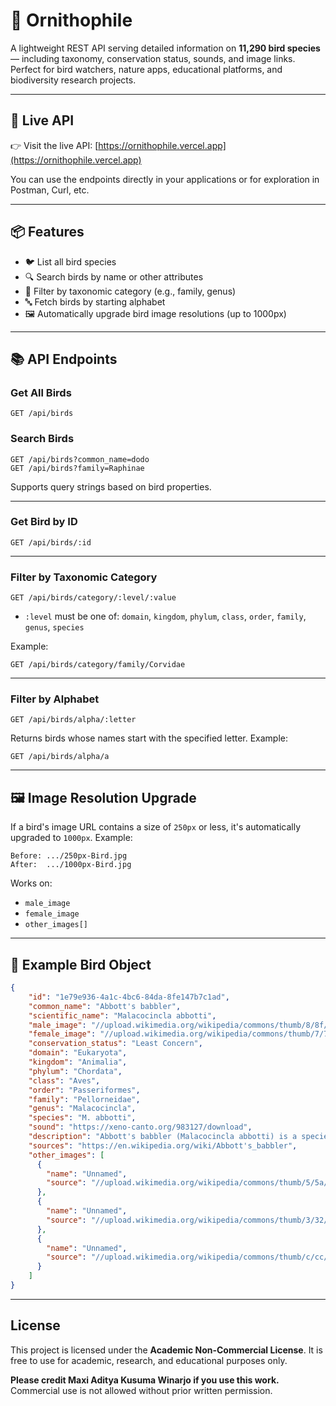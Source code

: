 # 🦜 Ornithophile

A lightweight REST API serving detailed information on **11,290 bird species** — including taxonomy, conservation status, sounds, and image links. Perfect for bird watchers, nature apps, educational platforms, and biodiversity research projects.

---

## 🚀 Live API

👉 Visit the live API: [https://ornithophile.vercel.app](https://ornithophile.vercel.app)

You can use the endpoints directly in your applications or for exploration in Postman, Curl, etc.

---

## 📦 Features

- 🐦 List all bird species
- 🔍 Search birds by name or other attributes
- 🧬 Filter by taxonomic category (e.g., family, genus)
- 🔤 Fetch birds by starting alphabet
- 🖼️ Automatically upgrade bird image resolutions (up to 1000px)

---
## 📚 API Endpoints

### Get All Birds

```
GET /api/birds
```

### Search Birds

```
GET /api/birds?common_name=dodo
GET /api/birds?family=Raphinae
```

Supports query strings based on bird properties.

---

### Get Bird by ID

```
GET /api/birds/:id
```

---

### Filter by Taxonomic Category

```
GET /api/birds/category/:level/:value
```

* `:level` must be one of: `domain`, `kingdom`, `phylum`, `class`, `order`, `family`, `genus`, `species`

Example:

```
GET /api/birds/category/family/Corvidae
```

---

### Filter by Alphabet

```
GET /api/birds/alpha/:letter
```

Returns birds whose names start with the specified letter. Example:

```
GET /api/birds/alpha/a
```

---

## 🖼️ Image Resolution Upgrade

If a bird's image URL contains a size of `250px` or less, it's automatically upgraded to `1000px`.
Example:

```text
Before: .../250px-Bird.jpg  
After:  .../1000px-Bird.jpg
```

Works on:

* `male_image`
* `female_image`
* `other_images[]`

---

## 📄 Example Bird Object

```json
{
    "id": "1e79e936-4a1c-4bc6-84da-8fe147b7c1ad",
    "common_name": "Abbott's babbler",
    "scientific_name": "Malacocincla abbotti",
    "male_image": "//upload.wikimedia.org/wikipedia/commons/thumb/8/8f/Malacocincla-abbotti-abbotts-babbler-khao-yai-national-park.jpg/1000px-Malacocincla-abbotti-abbotts-babbler-khao-yai-national-park.jpg",
    "female_image": "//upload.wikimedia.org/wikipedia/commons/thumb/7/7c/Abbott%27s_babbler_%28Malacocincla_abbotti%29.jpg/1000px-Abbott%27s_babbler_%28Malacocincla_abbotti%29.jpg",
    "conservation_status": "Least Concern",
    "domain": "Eukaryota",
    "kingdom": "Animalia",
    "phylum": "Chordata",
    "class": "Aves",
    "order": "Passeriformes",
    "family": "Pellorneidae",
    "genus": "Malacocincla",
    "species": "M. abbotti",
    "sound": "https://xeno-canto.org/983127/download",
    "description": "Abbott's babbler (Malacocincla abbotti) is a species of bird in the family Pellorneidae. It is widely distributed along the Himalayas in South Asia and extending into the forests of Southeast Asia. They are short-tailed and stout birds which forage in pairs in dense undergrowth close to the ground and their presence is indicated by their distinctive calls.",
    "sources": "https://en.wikipedia.org/wiki/Abbott's_babbler",
    "other_images": [
      {
        "name": "Unnamed",
        "source": "//upload.wikimedia.org/wikipedia/commons/thumb/5/5a/Status_iucn3.1_LC.svg/1000px-Status_iucn3.1_LC.svg.png"
      },
      {
        "name": "Unnamed",
        "source": "//upload.wikimedia.org/wikipedia/commons/thumb/3/32/MalacocinclaAbbottiFBI.jpg/1000px-MalacocinclaAbbottiFBI.jpg"
      },
      {
        "name": "Unnamed",
        "source": "//upload.wikimedia.org/wikipedia/commons/thumb/c/cc/TrichostomaAbbotti.jpg/1000px-TrichostomaAbbotti.jpg"
      }
    ]
}
```

---

## License

This project is licensed under the **Academic Non-Commercial License**. It is free to use for academic, research, and educational purposes only.

**Please credit Maxi Aditya Kusuma Winarjo if you use this work.**  
Commercial use is not allowed without prior written permission.
